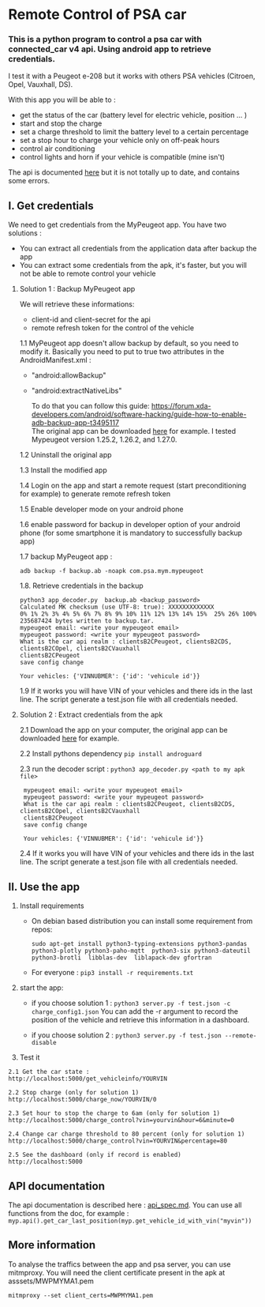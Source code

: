 # Remote Control of PSA car
### This is a python program to control a psa car with connected_car v4 api. Using android app to retrieve credentials.
I test it with a Peugeot e-208 but it works with others PSA vehicles (Citroen, Opel, Vauxhall, DS).

With this app  you will be able to :
 - get the status of the car (battery level for electric vehicle, position ... )
 - start and stop the charge
 - set a charge threshold to limit the battery level to a certain percentage
 - set a stop hour to charge your vehicle only on off-peak hours
 - control air conditioning
 - control lights and horn if your vehicle is compatible (mine isn't) 
 
The api is documented [here](https://developer.groupe-psa.io/webapi/b2c/quickstart/connect/#article) but it is not totally up to date, and contains some errors. 


## I. Get credentials
We need to get credentials from the MyPeugeot app. You have two solutions :  
- You can extract all credentials from the application data after backup the app
- You can extract some credentials from the apk, it's faster, but you will not be able to remote control your vehicle

1. Solution 1 : Backup MyPeugeot app
   
   We will retrieve these informations:
     - client-id and client-secret  for the api
     - remote refresh token for the control of the vehicle

    1.1 MyPeugeot app doesn't allow backup by default, so you need to modify it.
    Basically you need to put to true two attributes in the AndroidManifest.xml :
     - "android:allowBackup"
     - "android:extractNativeLibs"
     
        To do that you can follow this guide: https://forum.xda-developers.com/android/software-hacking/guide-how-to-enable-adb-backup-app-t3495117  
        The original app can be downloaded [here](https://apkpure.com/fr/mypeugeot-app/com.psa.mym.mypeugeot) for example.
        I tested Mypeugeot version 1.25.2, 1.26.2, and 1.27.0.
        
    1.2 Uninstall the original app
    
    1.3 Install the modified app
    
    1.4 Login on the app and start a remote request (start preconditioning for example) to generate remote refresh token   
    
    1.5 Enable developer mode on your android phone 
    
    1.6 enable password for backup in developer option of your android phone (for some smartphone it is mandatory to successfully backup app)
    
    1.7 backup MyPeugeot app : 
    
    ``` adb backup -f backup.ab -noapk com.psa.mym.mypeugeot ```

    1.8. Retrieve credentials in the backup

    ```
   python3 app_decoder.py  backup.ab <backup_password>
   Calculated MK checksum (use UTF-8: true): XXXXXXXXXXXXX
    0% 1% 2% 3% 4% 5% 6% 7% 8% 9% 10% 11% 12% 13% 14% 15%  25% 26% 100% 
    235687424 bytes written to backup.tar.
    mypeugeot email: <write your mypeugeot email>
    mypeugeot password: <write your mypeugeot password>
    What is the car api realm : clientsB2CPeugeot, clientsB2CDS, clientsB2COpel, clientsB2CVauxhall
    clientsB2CPeugeot
    save config change

    Your vehicles: {'VINNUBMER': {'id': 'vehicule id'}} 
      ```
    1.9 If it works you will have VIN of your vehicles and there ids in the last line. The script generate a test.json file with all credentials needed.
 
2. Solution 2 : Extract credentials from the apk

    2.1 Download the app on your computer, the original app can be downloaded [here](https://apkpure.com/fr/mypeugeot-app/com.psa.mym.mypeugeot) for example.
    
    2.2 Install pythons dependency ```pip install androguard```
    
    2.3  run the decoder script : ```python3 app_decoder.py <path to my apk file>```
      
        mypeugeot email: <write your mypeugeot email>
        mypeugeot password: <write your mypeugeot password>
        What is the car api realm : clientsB2CPeugeot, clientsB2CDS, clientsB2COpel, clientsB2CVauxhall
        clientsB2CPeugeot
        save config change
    
        Your vehicles: {'VINNUBMER': {'id': 'vehicule id'}}
   
   2.4 If it works you will have VIN of your vehicles and there ids in the last line. The script generate a test.json file with all credentials needed.
 
 ## II. Use the app
  1. Install requirements
        - On debian based distribution you can install some requirement from repos: 
          
           ```sudo apt-get install python3-typing-extensions python3-pandas python3-plotly python3-paho-mqtt  python3-six python3-dateutil python3-brotli  libblas-dev  liblapack-dev gfortran```
        
        - For everyone :
          ```pip3 install -r requirements.txt```
            
  2. start the app:
        
       - if you choose solution 1 :
    ``python3 server.py -f test.json -c charge_config1.json`` 
     You can add the -r argument to record the position of the vehicle and retrieve this information in a dashboard.
     
       - if you choose solution 2 :
            ``python3 server.py -f test.json --remote-disable``
     
  3. Test it 
  
    2.1 Get the car state :
    http://localhost:5000/get_vehicleinfo/YOURVIN
    
    2.2 Stop charge (only for solution 1)
    http://localhost:5000/charge_now/YOURVIN/0
    
    2.3 Set hour to stop the charge to 6am (only for solution 1)
    http://localhost:5000/charge_control?vin=yourvin&hour=6&minute=0 
    
    2.4 Change car charge threshold to 80 percent (only for solution 1)
    http://localhost:5000/charge_control?vin=YOURVIN&percentage=80 

    2.5 See the dashboard (only if record is enabled)
    http://localhost:5000

## API documentation
The api documentation is described here : [api_spec.md](api_spec.md).
You can use all functions from the doc, for example :
```myp.api().get_car_last_position(myp.get_vehicle_id_with_vin("myvin"))```
## More information
To analyse the traffics between the app and psa server, you can use mitmproxy.
You will need the client certificate present in the apk at asssets/MWPMYMA1.pem

```mitmproxy --set client_certs=MWPMYMA1.pem```